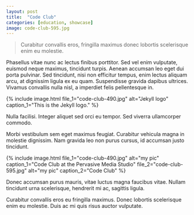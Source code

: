 ```yaml
---
layout: post
title:  "Code Club"
categories: [education, showcase]
image: code-club-595.jpg
---
```


<!-- text that appears in /education/ page -->
<!-- > Curabitur convallis *eros*, *fringilla* maximus donec *lobortis* scelerisque enim eu molestie.  -->
> Curabitur convallis eros, fringilla maximus donec lobortis scelerisque enim eu molestie.   

<!-- main body text -->
Phasellus vitae nunc ac lectus finibus porttitor. Sed vel enim vulputate, euismod neque maximus, tincidunt turpis. Aenean accumsan leo eget dui porta pulvinar. Sed tincidunt, nisi non efficitur tempus, enim lectus aliquam arcu, at dignissim ligula ex eu quam. Suspendisse gravida dapibus ultrices. Vivamus convallis nulla nisl, a imperdiet felis pellentesque in. 

{% include image.html 
	file_1="code-club-490.jpg" alt="Jekyll logo" 
	caption_1="This is the Jekyll logo." 
%}

Nulla facilisi. Integer aliquet sed orci eu tempor. Sed viverra ullamcorper commodo.

Morbi vestibulum sem eget maximus feugiat. Curabitur vehicula magna in molestie dignissim. Nam gravida leo non purus cursus, id accumsan justo tincidunt. 

{% include image.html 
	file_1="code-club-490.jpg" alt="my pic" 
	caption_1="Code Club at the Pervasive Media Studio" 
	file_2="code-club-595.jpg" alt="my pic" 
	caption_2="Code Club" 
%}



Donec accumsan purus mauris, vitae luctus magna faucibus vitae. Nullam tincidunt urna scelerisque, hendrerit mi ac, sagittis ligula. 

Curabitur convallis eros eu fringilla maximus. Donec lobortis scelerisque enim eu molestie. Duis ac mi quis risus auctor vulputate.